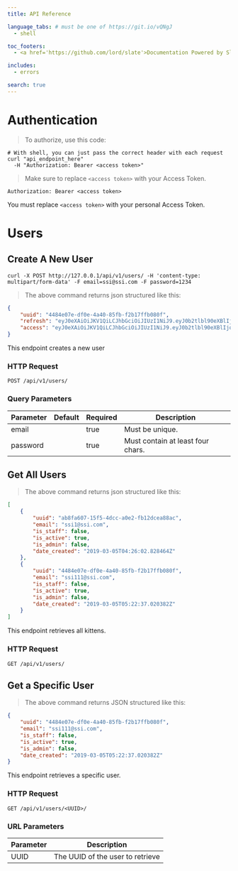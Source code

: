 ```yaml
---
title: API Reference

language_tabs: # must be one of https://git.io/vQNgJ
  - shell

toc_footers:
  - <a href='https://github.com/lord/slate'>Documentation Powered by Slate</a>

includes:
  - errors

search: true
---
```


# Authentication

> To authorize, use this code:

```shell
# With shell, you can just pass the correct header with each request
curl "api_endpoint_here"
  -H "Authorization: Bearer <access token>"
```

> Make sure to replace `<access token>` with your Access Token.

`Authorization: Bearer <access token>`

<aside class="notice">
You must replace <code>&lt;access token&gt;</code> with your personal Access Token.
</aside>

# Users

## Create A New User

```shell
curl -X POST http://127.0.0.1/api/v1/users/ -H 'content-type: multipart/form-data' -F email=ssi@ssi.com -F password=1234
```

> The above command returns json structured like this:

```json
{
    "uuid": "4484e07e-df0e-4a40-85fb-f2b17ffb080f",
    "refresh": "eyJ0eXAiOiJKV1QiLCJhbGciOiJIUzI1NiJ9.eyJ0b2tlbl90eXBlIjoicmVmcmVzaCIsImV4cCI6MTU1MTg0OTc1NywianRpIjoiMDY5YzJkOGI3ZDIzNDgyZjgwYTlmZTA1MGZhMGFlNTMiLCJ1c2VyX2lkIjoiNDQ4NGUwN2UtZGYwZS00YTQwLTg1ZmItZjJiMTdmZmIwODBmIn0.FHa3X4VSQLSA5qf6sJyqynY5sOAmRIikiHLIIWl7ljI",
    "access": "eyJ0eXAiOiJKV1QiLCJhbGciOiJIUzI1NiJ9.eyJ0b2tlbl90eXBlIjoiYWNjZXNzIiwiZXhwIjoxNTUxNzYzNjU3LCJqdGkiOiI1ZGI3M2QxNmE5MzM0YTZhOWZhNDNlZTZmMzA4YmM1OCIsInVzZXJfaWQiOiI0NDg0ZTA3ZS1kZjBlLTRhNDAtODVmYi1mMmIxN2ZmYjA4MGYifQ.UzzrzHPwh65jVTjDEDa2B3RQq0JhTOsK3YY0LxRAm0Y"
}
```

This endpoint creates a new user

### HTTP Request

`POST /api/v1/users/`

### Query Parameters

Parameter | Default | Required | Description
--------- | ------- | -------- |-----------
email | | true | Must be unique.
password | | true | Must contain at least four chars.


## Get All Users

> The above command returns json structured like this:

```json
[
    {
        "uuid": "ab8fa607-15f5-4dcc-a0e2-fb12dcea88ac",
        "email": "ssi1@ssi.com",
        "is_staff": false,
        "is_active": true,
        "is_admin": false,
        "date_created": "2019-03-05T04:26:02.828464Z"
    },
    {
        "uuid": "4484e07e-df0e-4a40-85fb-f2b17ffb080f",
        "email": "ssi111@ssi.com",
        "is_staff": false,
        "is_active": true,
        "is_admin": false,
        "date_created": "2019-03-05T05:22:37.020382Z"
    }
]
```

This endpoint retrieves all kittens.

### HTTP Request

`GET /api/v1/users/`

## Get a Specific User

> The above command returns JSON structured like this:

```json
{
    "uuid": "4484e07e-df0e-4a40-85fb-f2b17ffb080f",
    "email": "ssi111@ssi.com",
    "is_staff": false,
    "is_active": true,
    "is_admin": false,
    "date_created": "2019-03-05T05:22:37.020382Z"
}
```

This endpoint retrieves a specific user.

### HTTP Request

`GET /api/v1/users/<UUID>/`

### URL Parameters

Parameter | Description
--------- | -----------
UUID | The UUID of the user to retrieve
